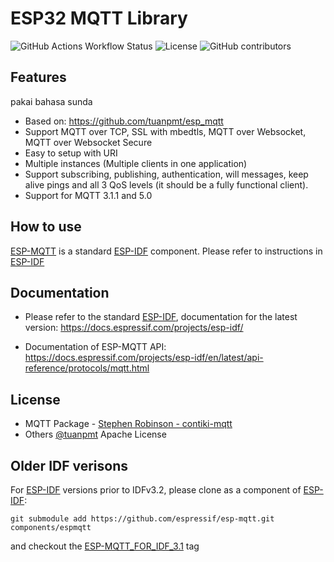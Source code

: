 # ESP32 MQTT Library

![GitHub Actions Workflow Status](https://img.shields.io/github/actions/workflow/status/espressif/esp-mqtt/test-examples.yml?branch=master)
![License](https://img.shields.io/github/license/espressif/esp-mqtt)
![GitHub contributors](https://img.shields.io/github/contributors/espressif/esp-mqtt)

## Features

pakai bahasa sunda



- Based on: <https://github.com/tuanpmt/esp_mqtt>
- Support MQTT over TCP, SSL with mbedtls, MQTT over Websocket, MQTT over Websocket Secure
- Easy to setup with URI
- Multiple instances (Multiple clients in one application)
- Support subscribing, publishing, authentication, will messages, keep alive pings and all 3 QoS levels (it should be a fully functional client).
- Support for MQTT 3.1.1 and 5.0

## How to use

[ESP-MQTT](https://github.com/espressif/esp-mqtt) is a standard [ESP-IDF](https://github.com/espressif/esp-idf) component.
Please refer to instructions in [ESP-IDF](https://github.com/espressif/esp-idf)

## Documentation

- Please refer to the standard [ESP-IDF](https://github.com/espressif/esp-idf), documentation for the latest version: <https://docs.espressif.com/projects/esp-idf/>

- Documentation of ESP-MQTT API: <https://docs.espressif.com/projects/esp-idf/en/latest/api-reference/protocols/mqtt.html>

## License

- MQTT Package - [Stephen Robinson - contiki-mqtt](https://github.com/esar/contiki-mqtt)
- Others [@tuanpmt](https://twitter.com/tuanpmt)
Apache License

## Older IDF verisons

For [ESP-IDF](https://github.com/espressif/esp-idf) versions prior to IDFv3.2, please  clone as a component of [ESP-IDF](https://github.com/espressif/esp-idf):

```
git submodule add https://github.com/espressif/esp-mqtt.git components/espmqtt
```

and checkout the [ESP-MQTT_FOR_IDF_3.1](https://github.com/espressif/esp-mqtt/tree/ESP-MQTT_FOR_IDF_3.1) tag
